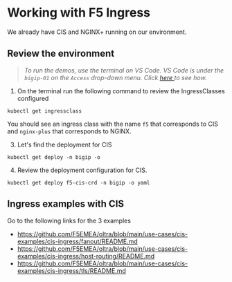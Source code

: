 # Working with F5 Ingress
We already have CIS and NGINX+ running on our environment.

## Review the environment

> *To run the demos, use the terminal on VS Code. VS Code is under the `bigip-01` on the `Access` drop-down menu. Click <a href="https://raw.githubusercontent.com/F5EMEA/oltra/main/vscode.png"> here </a> to see how.*

1. On the terminal run the following command to review the IngressClasses configured
```
kubectl get ingressclass
```
You should see an ingress class with the name `f5` that corresponds to CIS and `nginx-plus` that corresponds to NGINX.

3. Let's find the deployment for CIS
```
kubectl get deploy -n bigip -o 
```

4. Review the deployment configuration for CIS. 
```
kubectl get deploy f5-cis-crd -n bigip -o yaml
```

## Ingress examples with CIS
Go to the following links for the 3 examples
 - https://github.com/F5EMEA/oltra/blob/main/use-cases/cis-examples/cis-ingress/fanout/README.md
 - https://github.com/F5EMEA/oltra/blob/main/use-cases/cis-examples/cis-ingress/host-routing/README.md
 - https://github.com/F5EMEA/oltra/blob/main/use-cases/cis-examples/cis-ingress/tls/README.md



